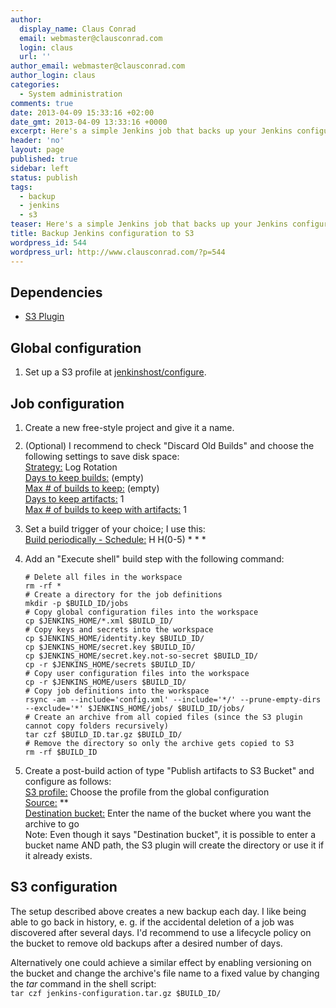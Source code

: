 ```yaml
---
author:
  display_name: Claus Conrad
  email: webmaster@clausconrad.com
  login: claus
  url: ''
author_email: webmaster@clausconrad.com
author_login: claus
categories:
  - System administration
comments: true
date: 2013-04-09 15:33:16 +02:00
date_gmt: 2013-04-09 13:33:16 +0000
excerpt: Here's a simple Jenkins job that backs up your Jenkins configuration (i.e. job definitions) to Amazon S3.
header: 'no'
layout: page
published: true
sidebar: left
status: publish
tags:
  - backup
  - jenkins
  - s3
teaser: Here's a simple Jenkins job that backs up your Jenkins configuration (i.e. job definitions) to Amazon S3.
title: Backup Jenkins configuration to S3
wordpress_id: 544
wordpress_url: http://www.clausconrad.com/?p=544
---
```

## Dependencies

*   [S3 Plugin](https://wiki.jenkins-ci.org/display/JENKINS/S3+Plugin)

## Global configuration

1.  Set up a S3 profile at [jenkinshost/configure](#).

## Job configuration

1.  <span style="line-height: 13px;">Create a new free-style project and give it a name.</span>
2.  (Optional) I recommend to check "Discard Old Builds" and choose the following settings to save disk space:  
    <span style="text-decoration: underline;">Strategy:</span> Log Rotation  
    <span style="text-decoration: underline;">Days to keep builds:</span> (empty)  
    <span style="text-decoration: underline;">Max # of builds to keep:</span> (empty)  
    <span style="text-decoration: underline;">Days to keep artifacts:</span> 1  
    <span style="text-decoration: underline;">Max # of builds to keep with artifacts:</span> 1
3.  Set a build trigger of your choice; I use this:  
    <span style="text-decoration: underline;">Build periodically - Schedule:</span> H H(0-5) * * *
4.  Add an "Execute shell" build step with the following command:
  
    ```shell
    # Delete all files in the workspace
    rm -rf *
    # Create a directory for the job definitions
    mkdir -p $BUILD_ID/jobs
    # Copy global configuration files into the workspace
    cp $JENKINS_HOME/*.xml $BUILD_ID/
    # Copy keys and secrets into the workspace
    cp $JENKINS_HOME/identity.key $BUILD_ID/
    cp $JENKINS_HOME/secret.key $BUILD_ID/
    cp $JENKINS_HOME/secret.key.not-so-secret $BUILD_ID/
    cp -r $JENKINS_HOME/secrets $BUILD_ID/
    # Copy user configuration files into the workspace
    cp -r $JENKINS_HOME/users $BUILD_ID/
    # Copy job definitions into the workspace
    rsync -am --include='config.xml' --include='*/' --prune-empty-dirs --exclude='*' $JENKINS_HOME/jobs/ $BUILD_ID/jobs/
    # Create an archive from all copied files (since the S3 plugin cannot copy folders recursively)
    tar czf $BUILD_ID.tar.gz $BUILD_ID/
    # Remove the directory so only the archive gets copied to S3
    rm -rf $BUILD_ID
    ```

5.  Create a post-build action of type "Publish artifacts to S3 Bucket" and configure as follows:  
    <span style="text-decoration: underline;">S3 profile:</span> Choose the profile from the global configuration  
    <span style="text-decoration: underline;">Source:</span> **  
    <span style="text-decoration: underline;">Destination bucket:</span> Enter the name of the bucket where you want the archive to go  
    Note: Even though it says "Destination bucket", it is possible to enter a bucket name AND path, the S3 plugin will create the directory or use it if it already exists.

## S3 configuration

The setup described above creates a new backup each day. I like being able to go back in history, e. g. if the accidental deletion of a job was discovered after several days. I'd recommend to use a lifecycle policy on the bucket to remove old backups after a desired number of days.

Alternatively one could achieve a similar effect by enabling versioning on the bucket and change the archive's file name to a fixed value by changing the _tar_ command in the shell script:  
`tar czf jenkins-configuration.tar.gz $BUILD_ID/`
